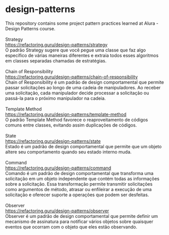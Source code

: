 # design-patterns
This repository contains some project pattern practices learned at Alura - Design Patterns course.
<br/><br/>
Strategy
<br/>
https://refactoring.guru/design-patterns/strategy
<br/>
O padrão Strategy sugere que você pegue uma classe que faz algo específico de várias maneiras diferentes e extraia todos esses algoritmos em classes separadas chamadas de estratégias.
<br/><br/>
Chain of Responsibility
<br/>
https://refactoring.guru/design-patterns/chain-of-responsibility
<br/>
Chain of Responsibility é um padrão de design comportamental que permite passar solicitações ao longo de uma cadeia de manipuladores. Ao receber uma solicitação, cada manipulador decide processar a solicitação ou passá-la para o próximo manipulador na cadeia.
<br/><br/>
Template Method
<br/>
https://refactoring.guru/design-patterns/template-method
<br/>
O padrão Template Method favorece o reaproveitamento de códigos comuns entre classes, evitando assim duplicações de códigos.
<br/><br/>
State
<br/>
https://refactoring.guru/design-patterns/state
<br/>
Estado é um padrão de design comportamental que permite que um objeto altere seu comportamento quando seu estado interno muda.
<br/><br/>
Command
<br/>
https://refactoring.guru/design-patterns/command
<br/>
Comando é um padrão de design comportamental que transforma uma solicitação em um objeto independente que contém todas as informações sobre a solicitação. Essa transformação permite transmitir solicitações como argumentos de método, atrasar ou enfileirar a execução de uma solicitação e oferecer suporte a operações que podem ser desfeitas.
<br/><br/>
Observer
<br/>
https://refactoring.guru/design-patterns/observer
<br/>
Observer é um padrão de design comportamental que permite definir um mecanismo de assinatura para notificar vários objetos sobre quaisquer eventos que ocorram com o objeto que eles estão observando.
<br/>
